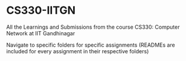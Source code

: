 # CS330-IITGN
All the Learnings and Submissions from the course CS330: Computer Network at IIT Gandhinagar

Navigate to specific folders for specific assignments (READMEs are included for every assignment in their respective folders)